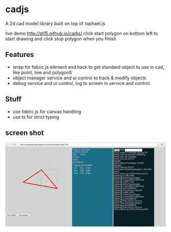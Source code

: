 # cadjs

A 2d cad model library built on top of raphael.js

live demo http://at15.github.io/cadjs/ click start polygon on bottom left to start drawing and 
click stop polygon when you finish

## Features 

- wrap for fabric.js element and hack to get standard object to use in cad, like point, line
  and polygonß
- object manager service and ui control to track & modify objects
- debug service and ui control, log to screen in service and control.

## Stuff

- use fabirc.js for canvas handling
- use ts for strict typing

## screen shot

![screen](screen.png)